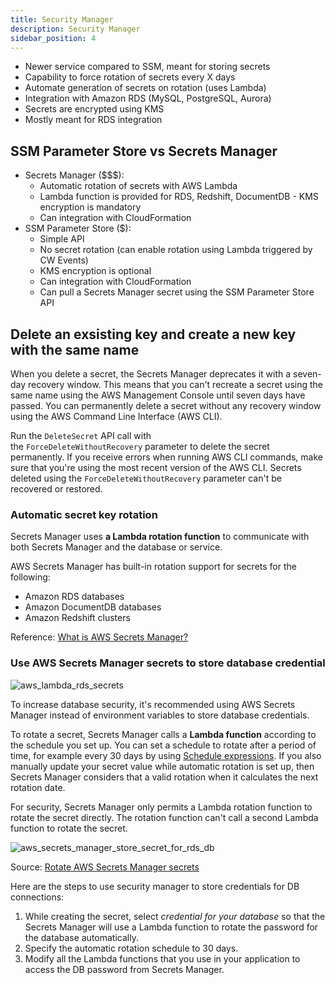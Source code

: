 ```yaml
---
title: Security Manager
description: Security Manager
sidebar_position: 4
---
```


- Newer service compared to SSM, meant for storing secrets
- Capability to force rotation of secrets every X days
- Automate generation of secrets on rotation (uses Lambda)
- Integration with Amazon RDS (MySQL, PostgreSQL, Aurora) 
- Secrets are encrypted using KMS
- Mostly meant for RDS integration

## SSM Parameter Store vs Secrets Manager

- Secrets Manager ($$$):
  - Automatic rotation of secrets with AWS Lambda
  - Lambda function is provided for RDS, Redshift, DocumentDB - KMS encryption is mandatory
  - Can integration with CloudFormation
- SSM Parameter Store ($):
  -  Simple API
  -  No secret rotation (can enable rotation using Lambda triggered by CW Events)
  -  KMS encryption is optional
  -  Can integration with CloudFormation
  -  Can pull a Secrets Manager secret using the SSM Parameter Store API

## Delete an exsisting key and create a new key with the same name

When you delete a secret, the Secrets Manager deprecates it with a seven-day recovery window. This means that you can't recreate a secret using the same name using the AWS Management Console until seven days have passed. You can permanently delete a secret without any recovery window using the AWS Command Line Interface (AWS CLI).

Run the `DeleteSecret` API call with the `ForceDeleteWithoutRecovery` parameter to delete the secret permanently. If you receive errors when running AWS CLI commands, make sure that you're using the most recent version of the AWS CLI. Secrets deleted using the `ForceDeleteWithoutRecovery` parameter can't be recovered or restored.


### Automatic secret key rotation

Secrets Manager uses **a Lambda rotation function** to communicate with both Secrets Manager and the database or service.

AWS Secrets Manager has built-in rotation support for secrets for the following:
- Amazon RDS databases
- Amazon DocumentDB databases
- Amazon Redshift clusters

Reference: [What is AWS Secrets Manager?](https://docs.aws.amazon.com/secretsmanager/latest/userguide/intro.html)

### Use AWS Secrets Manager secrets to store database credential

![aws_lambda_rds_secrets](/img/aws/security/aws_lambda_rds_secrets.png)

To increase database security, it's recommended using AWS Secrets Manager instead of environment variables to store database credentials.

To rotate a secret, Secrets Manager calls a **Lambda function** according to the schedule you set up. You can set a schedule to rotate after a period of time, for example every 30 days by using [Schedule expressions](https://docs.aws.amazon.com/secretsmanager/latest/userguide/rotate-secrets_schedule.html). If you also manually update your secret value while automatic rotation is set up, then Secrets Manager considers that a valid rotation when it calculates the next rotation date.

For security, Secrets Manager only permits a Lambda rotation function to rotate the secret directly. The rotation function can't call a second Lambda function to rotate the secret.

![aws_secrets_manager_store_secret_for_rds_db](/img/aws/security/aws_secrets_manager_store_secret_for_rds_db.png)

Source: [Rotate AWS Secrets Manager secrets](https://docs.aws.amazon.com/secretsmanager/latest/userguide/rotating-secrets.html)

Here are the steps to use security manager to store credentials for DB connections:
1. While creating the secret, select *credential for your database* so that the Secrets Manager will use a Lambda function to rotate the password for the database automatically. 
2. Specify the automatic rotation schedule to 30 days. 
3. Modify all the Lambda functions that you use in your application to access the DB password from Secrets Manager.